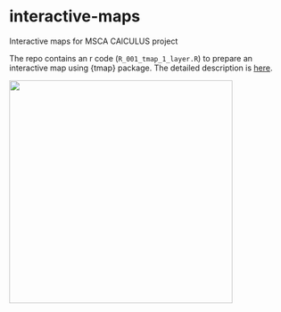 # interactive-maps
Interactive maps for MSCA CAlCULUS project

The repo contains an r code (`R_001_tmap_1_layer.R`) to prepare an interactive map using {tmap} package. The detailed description is [here](https://marcinstepniak.eu/post/interactive-choropleth-maps-with-r-and-tmap-part-i/).  

<img src="https://marcinstepniak.eu/img/post/post_20190924/tmap_06.png" width = 400/>
